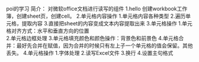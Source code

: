 poi的学习
    简介：
        对微软office文档进行读写的组件
1.hello 
    创建workbook工作簿，创建sheet页，创建cell。
2.单元格内容操作
    1.单元格内容各种类型
    2.遍历单元格，提取内容
    3.直接把sheet的内容变成文本内容提取出来
3.单元格操作
    1.单元格对齐方式：水平和垂直方向的位置    
    2.单元格边框处理
    3.单元格填充颜色和颜色操作：背景色和前景色
    4.单元格合并：最好先合并在赋值，因为合并的时候只有左上子一个单元格的值会保留。其他丢失。
4.单元格操作
    1.字体处理
    2.读写Excel文件
    3.换行
    4.设置主句格式